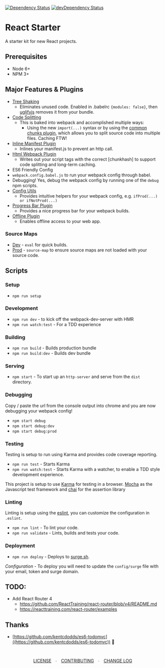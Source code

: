 [![Dependency Status](https://david-dm.org/sturdynut/react-starter.svg)](https://david-dm.org/sturdynut/react-starter) 
[![devDependency Status](https://david-dm.org/sturdynut/react-starter/dev-status.png)](https://david-dm.org/sturdynut/react-starter?type=dev)

# React Starter

A starter kit for new React projects.

## Prerequisites

* Node 6+
* NPM 3+

## Major Features & Plugins

* [Tree Shaking](https://webpack.js.org/guides/tree-shaking/#components/sidebar/sidebar.jsx)
  * Eliminates unused code.  Enabled in .babelrc `{modules: false}`, then [uglifyjs](https://github.com/mishoo/UglifyJS) removes it from your bundle.
* [Code Splitting](https://webpack.js.org/guides/code-splitting/)
  * This is baked into webpack and accomplished multiple ways:
    * Using the new `import(...)` syntax or by using the [common chunks plugin](https://webpack.js.org/plugins/commons-chunk-plugin/), which allows you to split source code into multiple files.  Caching FTW!
* [Inline Manifest Plugin](https://github.com/szrenwei/inline-manifest-webpack-plugin)
  * Inlines your manifest.js to prevent an http call.
* [Html Webpack Plugin](https://github.com/jantimon/html-webpack-plugin)
  * Writes out your script tags with the correct [chunkhash] to support code splitting and long-term caching.
* ES6 Friendly Config
 * `webpack.config.babel.js` to run your webpack config through babel.
 * Debugging!  Yes, debug the webpack config by running one of the `debug` npm scripts.
* [Config Utils](https://github.com/kentcdodds/webpack-config-utils)
  * Provides intuitive helpers for your webpack config, e.g. `ifProd(...) or ifNotProd(...)`
* [Progress Bar Plugin](https://github.com/clessg/progress-bar-webpack-plugin)
  * Provides a nice progress bar for your webpack builds.
* [Offline Plugin](https://github.com/NekR/offline-plugin)
  * Enables offline access to your web app.

### Source Maps

* [Dev](https://webpack.js.org/configuration/devtool/#for-development) - `eval` for quick builds.
* [Prod](https://webpack.js.org/configuration/devtool/#for-production) - `source-map` to ensure source maps are not loaded with your source code.

## Scripts

### Setup

* `npm run setup`

### Development

* `npm run dev` - to kick off the webpack-dev-server with HMR
* `npm run watch:test` - For a TDD experience

### Building

* `npm run build` - Builds production bundle
* `npm run build:dev` - Builds dev bundle

### Serving

* `npm start` - To start up an `http-server` and serve from the `dist` directory.

### Debugging

Copy / paste the url from the console output into chrome and you are now debugging your webpack config!

* `npm start debug`
* `npm start debug:dev`
* `npm start debug:prod`

### Testing

Testing is setup to run using Karma and provides code coverage reporting.

* `npm run test` - Starts Karma
* `npm run watch:test` - Starts Karma with a watcher, to enable a TDD style development experience.

This project is setup to use [Karma](https://github.com/karma-runner/karma) for testing in a browser. 
[Mocha](https://github.com/mochajs/mocha) as the Javascript test framework and [chai](https://github.com/chaijs/chai) for the assertion library

### Linting

Linting is setup using the [eslint](https://github.com/eslint/eslint), you can customize the configuration in `.eslint`.

* `npm run lint` - To lint your code.
* `npm run validate` - Lints, builds and tests your code.

### Deployment

* `npm run deploy` - Deploys to [surge.sh](http://surge.sh/).

*Configuration* - To deploy you will need to update the `config/surge` file with your email, token and surge domain.

## TODO:

* Add React Router 4
  * https://github.com/ReactTraining/react-router/blob/v4/README.md
  * https://reacttraining.com/react-router/examples

## Thanks

* [https://github.com/kentcdodds/es6-todomvc]((https://github.com/kentcdodds/es6-todomvc)) 🙏

<div style='text-align:center;padding:30px 0;'>
  <a style='padding-right: 10px;' href='https://github.com/sturdynut/react-starter/blob/master/LICENSE'>LICENSE</a> ∙
  <a style='padding: 0 10px;' href='https://github.com/sturdynut/react-starter/blob/master/CONTRIBUTING.md'>CONTRIBUTING</a> ∙
  <a style='padding-left: 10px;' href='https://github.com/sturdynut/react-starter/blob/master/CHANGELOG.md'>CHANGE LOG</a>
</div>